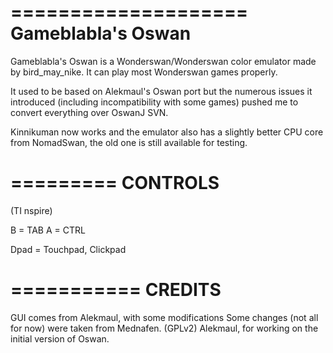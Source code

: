 ====================
Gameblabla's Oswan
====================

Gameblabla's Oswan is a Wonderswan/Wonderswan color emulator made by bird_may_nike.
It can play most Wonderswan games properly.

It used to be based on Alekmaul's Oswan port but the numerous issues it introduced
(including incompatibility with some games) pushed me to convert everything over OswanJ SVN.

Kinnikuman now works and the emulator also has a slightly better CPU core from NomadSwan,
the old one is still available for testing.

=========
CONTROLS
=========

(TI nspire)

B = TAB
A =  CTRL

Dpad = Touchpad, Clickpad

===========
CREDITS
===========

GUI comes from Alekmaul, with some modifications
Some changes (not all for now) were taken from Mednafen. (GPLv2)
Alekmaul, for working on the initial version of Oswan. 
